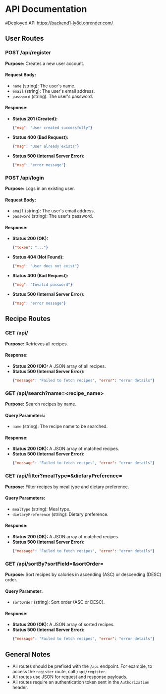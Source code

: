 
# API Documentation

#Deployed API
https://backend1-ly8d.onrender.com/

## User Routes
### POST /api/register
**Purpose:** Creates a new user account.

#### Request Body:
- `name` (string): The user's name.
- `email` (string): The user's email address.
- `password` (string): The user's password.

#### Response:
- **Status 201 (Created):**
  ```json
  {"msg": "User created successfully"}
  ```
- **Status 400 (Bad Request):**
  ```json
  {"msg": "User already exists"}
  ```
- **Status 500 (Internal Server Error):**
  ```json
  {"msg": "error message"}
  ```

### POST /api/login
**Purpose:** Logs in an existing user.

#### Request Body:
- `email` (string): The user's email address.
- `password` (string): The user's password.

#### Response:
- **Status 200 (OK):**
  ```json
  {"token": "..."}
  ```
- **Status 404 (Not Found):**
  ```json
  {"msg": "User does not exist"}
  ```
- **Status 400 (Bad Request):**
  ```json
  {"msg": "Invalid password"}
  ```
- **Status 500 (Internal Server Error):**
  ```json
  {"msg": "error message"}
  ```

## Recipe Routes

### GET /api/
**Purpose:** Retrieves all recipes.

#### Response:
- **Status 200 (OK):** A JSON array of all recipes.
- **Status 500 (Internal Server Error):**
  ```json
  {"message": "Failed to fetch recipes", "error": "error details"}
  ```

### GET /api/search?name=<recipe_name>
**Purpose:** Search recipes by name.

#### Query Parameters:
- `name` (string): The recipe name to be searched.

#### Response:
- **Status 200 (OK):** A JSON array of matched recipes.
- **Status 500 (Internal Server Error):**
  ```json
  {"message": "Failed to fetch recipes", "error": "error details"}
  ```

### GET /api/filter?mealType=<mealType>&dietaryPreference=<dietaryPreference>
**Purpose:** Filter recipes by meal type and dietary preference.

#### Query Parameters:
- `mealType` (string): Meal type.
- `dietaryPreference` (string): Dietary preference.

#### Response:
- **Status 200 (OK):** A JSON array of matched recipes.
- **Status 500 (Internal Server Error):**
  ```json
  {"message": "Failed to fetch recipes", "error": "error details"}
  ```

### GET /api/sortBy?sortField=<calories>&sortOrder=<ASC>
**Purpose:** Sort recipes by calories in ascending (ASC) or descending (DESC) order.

#### Query Parameter:
- `sortOrder` (string): Sort order (ASC or DESC).

#### Response:
- **Status 200 (OK):** A JSON array of sorted recipes.
- **Status 500 (Internal Server Error):**
  ```json
  {"message": "Failed to fetch recipes", "error": "error details"}
  ```

## General Notes
- All routes should be prefixed with the `/api` endpoint. For example, to access the `register` route, call `/api/register`.
- All routes use JSON for request and response payloads.
- All routes require an authentication token sent in the `Authorization` header.
